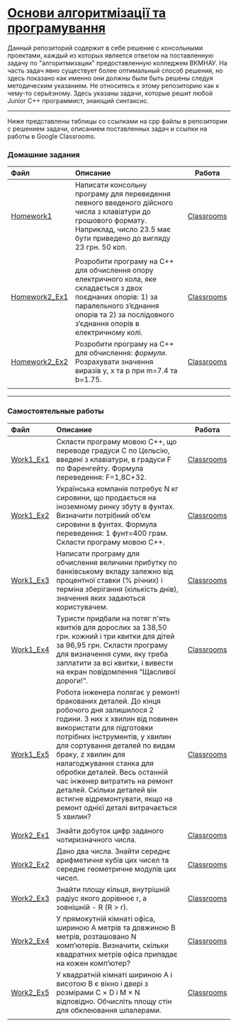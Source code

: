 # [Основи алгоритмізації та програмування](https://classroom.google.com/u/1/c/NDMwNDYxNjY3NjM1)

Данный репозиторий содержит в себе решение с консольными проектами, каждый из которых является ответом на поставленную задачу по "алгоритмизации" предоставленную колледжем ВКМНАУ.
На часть задач явно существует более оптимальный способ решения, но здесь показано как именно они должны были быть решены следуя методическим указаниям.
Не относитесь к этому репозиторию как к чему-то серьёзному. Здесь указаны задачи, которые решит любой Junior C++ программист, знающий синтаксис.

---

Ниже представлены таблицы со ссылками на срр файлы в репозитории с решением задачи, описанием поставленных задач и ссылки на работы в Google Classrooms.

### Домашние задания
| Файл | Описание | Работа |
|:-----|:---------|:------:|
| [Homework1](https://github.com/AnriaruDoragon/VKMNAU-CPP-Exercises/blob/5bf332c3491a16489cc97b95eaa9a014a2615aa8/Homework1/Homework1.cpp) | Написати консольну програму для переведення певного введеного дійсного числа з клавіатури до грошового формату. Наприклад, число 23.5 має бути приведено до вигляду 23 грн. 50 коп. | [Classrooms](https://classroom.google.com/u/1/c/NDMwNDYxNjY3NjM1/a/NDM3MDU2NzE5MzAw/details) |
| | | |
| [Homework2_Ex1](https://github.com/AnriaruDoragon/VKMNAU-CPP-Exercises/blob/5bf332c3491a16489cc97b95eaa9a014a2615aa8/Homework2_Ex1/Homework2_Ex1.cpp) | Розробити програму на С++ для обчислення опору електричного кола, яке складається з двох поєднаних опорів: 1) за паралельного з’єднання опорів та 2) за послідовного з’єднання опорів в електричному колі. | [Classrooms](https://classroom.google.com/u/1/c/NDMwNDYxNjY3NjM1/a/NDMwNjA1OTA3NTgw/details) |
| [Homework2_Ex2](https://github.com/AnriaruDoragon/VKMNAU-CPP-Exercises/blob/5bf332c3491a16489cc97b95eaa9a014a2615aa8/Homework2_Ex2/Homework2_Ex2.cpp) | Розробити програму на С++ для обчислення: *формули*. Розрахувати значення виразів y, x та p при m=7.4 та b=1.75. | [Classrooms](https://classroom.google.com/u/1/c/NDMwNDYxNjY3NjM1/a/NDMwNjA1OTA3NTgw/details) |
| | | |

---

### Самостоятельные работы
| Файл | Описание | Работа |
|:-----|:---------|:------:|
| [Work1_Ex1](https://github.com/AnriaruDoragon/VKMNAU-CPP-Exercises/blob/5bf332c3491a16489cc97b95eaa9a014a2615aa8/Work1_Ex1/Work1_Ex1.cpp) | Скласти програму мовою С++, що переводе градуси С по Цельсію, введені з клавіатури, в градуси F по Фаренгейту. Формула переведення: F=1,8C+32. | [Classrooms](https://classroom.google.com/u/1/c/NDMwNDYxNjY3NjM1/a/NDMzNzQ3ODcxNzY2/details) |
| [Work1_Ex2](https://github.com/AnriaruDoragon/VKMNAU-CPP-Exercises/blob/5bf332c3491a16489cc97b95eaa9a014a2615aa8/Work1_Ex2/Work1_Ex2.cpp) | Українська компанія потребує N кг сировини, що продається на іноземному ринку збуту в фунтах. Визначити потрібний об’єм сировини в фунтах. Формула переведення: 1 фунт=400 грам. Скласти програму мовою С++. | [Classrooms](https://classroom.google.com/u/1/c/NDMwNDYxNjY3NjM1/a/NDMzNzQ3ODcxNzY2/details) |
| [Work1_Ex3](https://github.com/AnriaruDoragon/VKMNAU-CPP-Exercises/blob/5bf332c3491a16489cc97b95eaa9a014a2615aa8/Work1_Ex3/Work1_Ex3.cpp) | Написати програму для обчислення величини прибутку по банківському вкладу залежно від процентної ставки (% річних) і терміна зберігання (кількість днів), значення яких задаються користувачем. | [Classrooms](https://classroom.google.com/u/1/c/NDMwNDYxNjY3NjM1/a/NDMzNzQ3ODcxNzY2/details) |
| [Work1_Ex4](https://github.com/AnriaruDoragon/VKMNAU-CPP-Exercises/blob/5bf332c3491a16489cc97b95eaa9a014a2615aa8/Work1_Ex4/Work1_Ex4.cpp) | Туристи придбали на потяг п'ять квитків для дорослих за 138,50 грн. кожний і три квитки для дітей за 96,95 грн. Скласти програму для визначення суми, яку треба заплатити за всі квитки, і вивести на екран повідомлення “Щасливої дороги!”. | [Classrooms](https://classroom.google.com/u/1/c/NDMwNDYxNjY3NjM1/a/NDMzNzQ3ODcxNzY2/details) |
| [Work1_Ex5](https://github.com/AnriaruDoragon/VKMNAU-CPP-Exercises/blob/5bf332c3491a16489cc97b95eaa9a014a2615aa8/Work1_Ex5/Work1_Ex5.cpp) | Робота інженера полягає у ремонті бракованих деталей. До кінця робочого дня залишилося 2 години. З них х хвилин від повинен використати для підготовки потрібних інструментів, y хвилин для сортування деталей по видам браку, z хвилин для налагоджування станка для обробки деталей. Весь останній час інженер витратить на ремонт деталей. Скільки деталей він встигне відремонтувати, якщо на ремонт однієї деталі витрачається 5 хвилин? | [Classrooms](https://classroom.google.com/u/1/c/NDMwNDYxNjY3NjM1/a/NDMzNzQ3ODcxNzY2/details) |
| | | |
| [Work2_Ex1](https://github.com/AnriaruDoragon/VKMNAU-CPP-Exercises/blob/c81140e498fb6f242777ba5e389726687cbf17b4/Work2_Ex1/Work2_Ex1.cpp) | Знайти добуток цифр заданого чотиризначного числа. | [Classrooms](https://classroom.google.com/c/NDMwNDYxNjY3NjM1/a/NDM4NjY4NTE2ODg4/details) |
| [Work2_Ex2](https://github.com/AnriaruDoragon/VKMNAU-CPP-Exercises/blob/c81140e498fb6f242777ba5e389726687cbf17b4/Work2_Ex2/Work2_Ex2.cpp) | Дано два числа. Знайти середнє арифметичне кубів цих чисел та середнє геометричне модулів цих чисел. | [Classrooms](https://classroom.google.com/c/NDMwNDYxNjY3NjM1/a/NDM4NjY4NTE2ODg4/details) |
| [Work2_Ex3](https://github.com/AnriaruDoragon/VKMNAU-CPP-Exercises/blob/c81140e498fb6f242777ba5e389726687cbf17b4/Work2_Ex3/Work2_Ex3.cpp) | Знайти площу кільця, внутрішній радіус якого дорівнює r, а зовнішній - R (R > r). | [Classrooms](https://classroom.google.com/c/NDMwNDYxNjY3NjM1/a/NDM4NjY4NTE2ODg4/details) |
| [Work2_Ex4](https://github.com/AnriaruDoragon/VKMNAU-CPP-Exercises/blob/c81140e498fb6f242777ba5e389726687cbf17b4/Work2_Ex4/Work2_Ex4.cpp) | У прямокутній кімнаті офіса, шириною А метрів та довжиною В метрів, розташовано N комп’ютерів. Визначити, скільки квадратних метрів офіса припадає на кожен комп’ютер? | [Classrooms](https://classroom.google.com/c/NDMwNDYxNjY3NjM1/a/NDM4NjY4NTE2ODg4/details) |
| [Work2_Ex5](https://github.com/AnriaruDoragon/VKMNAU-CPP-Exercises/blob/c81140e498fb6f242777ba5e389726687cbf17b4/Work2_Ex5/Work2_Ex5.cpp) | У квадратній кімнаті шириною А і висотою B є вікно і двері з розмірами С × D і M × N відповідно. Обчисліть площу стін для обклеювання шпалерами. | [Classrooms](https://classroom.google.com/c/NDMwNDYxNjY3NjM1/a/NDM4NjY4NTE2ODg4/details) |
| | | |
